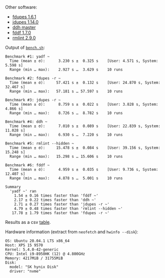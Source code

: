 Other software:
- [fdupes 1.6.1](https://github.com/adrianlopezroche/fdupes)
- [jdupes 1.14.0](https://github.com/jbruchon/jdupes)
- [ddh master](https://github.com/darakian/ddh)
- [fddf 1.7.0](https://github.com/birkenfeld/fddf)
- [rmlint 2.9.0](https://github.com/sahib/rmlint)


Output of [`bench.sh`](bench.sh):

```
Benchmark #1: yadf ~
  Time (mean ± σ):      3.230 s ±  0.325 s    [User: 4.571 s, System: 5.598 s]
  Range (min … max):    2.927 s …  3.629 s    10 runs

Benchmark #2: fdupes -r ~
  Time (mean ± σ):     57.421 s ±  0.132 s    [User: 24.870 s, System: 32.467 s]
  Range (min … max):   57.181 s … 57.597 s    10 runs

Benchmark #3: jdupes -r ~
  Time (mean ± σ):      8.759 s ±  0.022 s    [User: 3.828 s, System: 4.866 s]
  Range (min … max):    8.726 s …  8.782 s    10 runs

Benchmark #4: ddh ~
  Time (mean ± σ):      7.010 s ±  0.089 s    [User: 22.839 s, System: 11.028 s]
  Range (min … max):    6.930 s …  7.220 s    10 runs

Benchmark #5: rmlint --hidden ~
  Time (mean ± σ):     15.478 s ±  0.084 s    [User: 39.156 s, System: 15.248 s]
  Range (min … max):   15.298 s … 15.606 s    10 runs

Benchmark #6: fddf ~
  Time (mean ± σ):      4.959 s ±  0.035 s    [User: 9.736 s, System: 12.407 s]
  Range (min … max):    4.878 s …  5.001 s    10 runs

Summary
  'yadf ~' ran
    1.54 ± 0.16 times faster than 'fddf ~'
    2.17 ± 0.22 times faster than 'ddh ~'
    2.71 ± 0.27 times faster than 'jdupes -r ~'
    4.79 ± 0.48 times faster than 'rmlint --hidden ~'
   17.78 ± 1.79 times faster than 'fdupes -r ~'
```

Results as a csv [table](bench.csv).

Hardware information (extract from `neofetch` and `hwinfo --disk`):

```
OS: Ubuntu 20.04.1 LTS x86_64
Host: XPS 15 9570
Kernel: 5.4.0-42-generic
CPU: Intel i9-8950HK (12) @ 4.800GHz
Memory: 4217MiB / 31755MiB
Disk:
  model: "SK hynix Disk"
  driver: "nvme"
```
